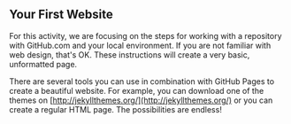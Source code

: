 [//]: # "This is used in both the CLI and Desktop course"

## Your First Website

For this activity, we are focusing on the steps for working with a repository with GitHub.com and your local environment. If you are not familiar with web design, that's OK. These instructions will create a very basic, unformatted page.

There are several tools you can use in combination with GitHub Pages to create a beautiful website. For example, you can download one of the themes on [http://jekyllthemes.org/](http://jekyllthemes.org/) or you can create a regular HTML page. The possibilities are endless!
